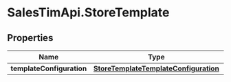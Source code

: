 # SalesTimApi.StoreTemplate

## Properties

Name | Type | Description | Notes
------------ | ------------- | ------------- | -------------
**templateConfiguration** | [**StoreTemplateTemplateConfiguration**](StoreTemplateTemplateConfiguration.md) |  | [optional] 


